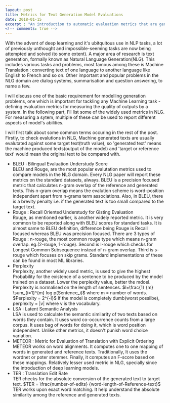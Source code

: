 ```yaml
---
layout: post
title: Metrics for Text Generation Model Evaluations
date: 2018-01-15
excerpt : "An introduction to automatic evaluation metrics that are generally used in Natural Language Generation to meausure model quality."
<!-- comments: true -->
---
```


With the advent of deep learning and it's ubitquitous use in NLP tasks, a lot of previously unthought and impossible-seeming tasks are now being attempted and solved (to some extent). A major area of research is text generation, formally known as Natural Language Generation(NLG). This includes various tasks and problems, most famous among these is Machine Translation : converting text of one language to another language like English to French and so on. Other important and popular problems in the NLG domain are dialog systems, summarisation and question answering, to name a few.

I will discuss one of the basic requirement for modelling generation problems, one which is important for tackling any Machine Learning task - defining evaluation metrics for measuring the quality of outputs by a system. In the following part, I'll list some of the widely used metrics in NLG. For measuring a sytem, multiple of these can be used to report different aspects of model's abilities.

I will first talk about some common terms occuring in the rest of the post. Firstly, to check evalutions in NLG, Machine generated texts are usually evalutated against some target text(truth value), so 'generated text' means the machine produced texts(output of the model) and 'target or reference text' would mean the original text to be compared with.

<ul>
	<li>BLEU : Bilingual Evaluation Understudy Score </li>
	BLEU and Rouge, are the most popular evalutation metrics used to compare models in the NLG domain. Every NLG paper will report these metrics on the standard datasets, always. BLEU is a precision focused metric that calculates n-gram overlap of the reference and generated texts. This n-gram overlap means the evalution scheme is word-position independent apart from n-grams term associations. Also, in BLEU, there is a brevity penalty i.e. if the generated text is too small compared to the target text.
	<li>Rouge : Recall Oriented Understudy for Gisting Evaluation</li>
	Rouge, as mentioned earlier, is another widely reported metric. It is very common to be reported along with BLEU scores for standard tasks. It is almost same to BLEU definition, difference being Rouge is Recall focused whereas BLEU was precision focused. There are 3 types of Rouge : n-rouge, the most common rouge type which means n-gram overlap. eg.(2-rouge, 1-rouge). Second is l-rouge which checks for Longest Common Subsequence instead of n-gram overlap. Third is s-rouge which focuses on skip grams. Standard implementations of these can be found in most ML libraries.
	<li>Perplexity</li>
	Perplexity, another widely used metric, is used to give the highest Probability for the existence of a sentence to be produced by the model trained on a dataset. Lower the perplexity value, better the mdoel. Perplexity is normalised on the length of sentences.
	$l=\frac{1} {m} \sum_{i=1}^{m} log p(Sentence_i)$ where m = number of words.
	$Perplexity = 2^{-l}$
	If the model is completely dumb(worst possilbe), perplexity = |v| where v is the vocabulary.
	<li>LSA : Latent Semantic Analysis</li>
	LSA is used to calculate the semantic similarity of two texts based on words they contain. It uses word co-occurrence counts from a large corpus. It uses bag of words for doing it, which is word position independent. Unlike other metrics, it doesn't punish word choice variation.
	<li>METEOR : Metric for Evaluation of Translation with Explicit Ordering</li>
	METEOR works on word alignments. It computes one to one mapping of words in generated and reference texts. Traditionally, It uses the wordnet or poter stemmer. Finally, it computes an F-score based on these mappings. Relatively lesser used metric in NLG, specially since the introduction of deep learning models.
	<li>TER : Translation Edit Rate </li>
	TER checks for the absolute conversion of the generated text to target text. 
	$TER = \frac{number-of-edits} {word-length-of-Reference-text}$
	TER works upon exact word matching. It help understand the absolute similarity among the reference and generated texts. 